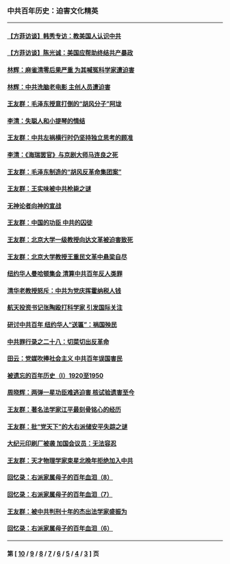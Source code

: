### 中共百年历史：迫害文化精英
---
#### [【方菲访谈】韩秀专访：教美国人认识中共](../../pages/nf1176111/n13821310.md?02020430) 
#### [【方菲访谈】陈光诚：美国应帮助终结共产暴政](../../pages/nf1176111/n13759521.md?02020430) 
#### [林辉：麻雀清零后果严重 为其喊冤科学家遭迫害](../../pages/nf1176111/n13746900.md?02020430) 
#### [林辉：中共洗脑老电影 主创人员遭迫害](../../pages/nf1176111/n13699437.md?02020430) 
#### [王友群：毛泽东授意打倒的“胡风分子”阿垅](../../pages/nf1176111/n13592541.md?02020430) 
#### [李清：失聪人和小提琴的情结](../../pages/nf1176111/n13459280.md?02020430) 
#### [王友群：中共左祸横行时仍坚持独立思考的顾准](../../pages/nf1176111/n13444722.md?02020430) 
#### [李清：《海瑞罢官》与京剧大师马连良之死](../../pages/nf1176111/n13412316.md?02020430) 
#### [王友群：毛泽东制造的“胡风反革命集团案”](../../pages/nf1176111/n13324909.md?02020430) 
#### [王友群：王实味被中共枪毙之谜](../../pages/nf1176111/n13307502.md?02020430) 
#### [无神论者向神的宣战](../../pages/nf1176111/n13281535.md?02020430) 
#### [王友群：中国的功臣 中共的囚徒](../../pages/nf1176111/n13291790.md?02020430) 
#### [王友群：北京大学一级教授向达文革被迫害致死](../../pages/nf1176111/n13150966.md?02020430) 
#### [王友群：北京大学教授王重民文革中悬梁自尽](../../pages/nf1176111/n13084645.md?02020430) 
#### [纽约华人曼哈顿集会 清算中共百年反人类罪](../../pages/nf1176111/n13084157.md?02020430) 
#### [清华老教授怒斥：中共为党庆挥霍纳税人钱](../../pages/nf1176111/n13071430.md?02020430) 
#### [航天投资书记张陶殴打科学家 引发国际关注](../../pages/nf1176111/n13069132.md?02020430) 
#### [研讨中共百年 纽约华人“送匾”：祸国殃民](../../pages/nf1176111/n13057367.md?02020430) 
#### [中共罪行录之二十八：切菜切出反革命](../../pages/nf1176111/n13030600.md?02020430) 
#### [田云：党媒吹捧社会主义 中共百年误国害民](../../pages/nf1176111/n13006682.md?02020430) 
#### [被遗忘的百年历史（I）1920至1950](../../pages/nf1176111/n12986411.md?02020430) 
#### [周晓辉：两弹一星功臣难逃迫害 核试验遗害至今](../../pages/nf1176111/n12974997.md?02020430) 
#### [王友群：著名法学家江平最刻骨铭心的经历](../../pages/nf1176111/n12970787.md?02020430) 
#### [王友群：批“党天下”的大右派储安平失踪之谜](../../pages/nf1176111/n12954229.md?02020430) 
#### [大纪元印刷厂被袭 加国会议员：无法容忍](../../pages/nf1176111/n12883028.md?02020430) 
#### [王友群：天才物理学家束星北晚年拒绝加入中共](../../pages/nf1176111/n12792913.md?02020430) 
#### [回忆录：右派家属母子的百年血泪（8）](../../pages/nf1176111/n12706196.md?02020430) 
#### [回忆录：右派家属母子的百年血泪（7）](../../pages/nf1176111/n12706191.md?02020430) 
#### [王友群：被中共判刑十年的杰出法学家盛振为](../../pages/nf1176111/n12706141.md?02020430) 
#### [回忆录：右派家属母子的百年血泪（6）](../../pages/nf1176111/n12698863.md?02020430) 

---
#### 第 [ [10](./10.md?02020430) / [9](./9.md?02020430) / [8](./8.md?02020430) / [7](./7.md?02020430) / [6](./6.md?02020430) / [5](./5.md?02020430) / [4](./4.md?02020430) / [3](./3.md?02020430) ] 页
